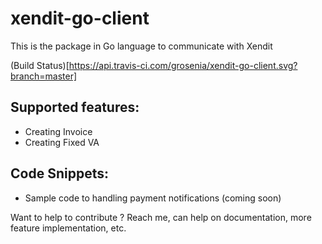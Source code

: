 # xendit-go-client

This is the package in Go language to communicate with Xendit

(Build Status)[https://api.travis-ci.com/grosenia/xendit-go-client.svg?branch=master]

## Supported features:
- Creating Invoice
- Creating Fixed VA
 
## Code Snippets:
- Sample code to handling payment notifications (coming soon)


Want to help to contribute ? Reach me, can help on documentation, more feature implementation, etc.



